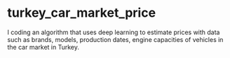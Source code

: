 # turkey_car_market_price

I coding an algorithm that uses deep learning to estimate prices with data such as brands, models, production dates, engine capacities of vehicles in the car market in Turkey.
